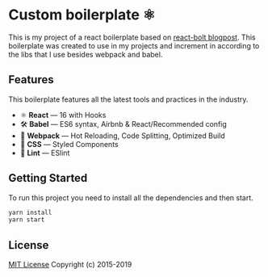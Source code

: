 # Custom boilerplate ⚛️

This is my project of a react boilerplate based on [react-bolt blogpost](https://dev.to/leonardomso/a-complete-react-boilerplate-tutorialfrom-zero-to-hero-jig). This boilerplate was created to use in my projects and increment in according to the libs that I use besides webpack and babel.

## Features

This boilerplate features all the latest tools and practices in the industry.

- ⚛ **React** — 16 with Hooks
- 🛠 **Babel** — ES6 syntax, Airbnb & React/Recommended config
- 🚀 **Webpack**  — Hot Reloading, Code Splitting, Optimized Build
- 💅 **CSS** — Styled Components
- 💖  **Lint** — ESlint

## Getting Started

To run this project you need to install all the dependencies and then start.

```sh
yarn install
yarn start
```

## License
[MIT License](LICENSE.md) Copyright (c) 2015-2019